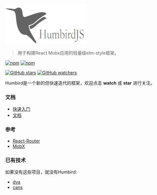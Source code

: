 <img width="256" height="128" alt="logo" src="https://raw.githubusercontent.com/humbirdjs/humbird/gh-pages/humbirdjs.png" />

> 用于构建React Mobx应用的轻量级elm-style框架。

[![npm](https://img.shields.io/npm/v/humbird.svg)](https://www.npmjs.com/package/humbird)
[![npm](https://img.shields.io/npm/dm/humbird.svg)](https://www.npmjs.com/package/humbird)

[![GitHub stars](https://img.shields.io/github/stars/humbirdjs/humbird.svg?style=social&label=Star)](https://github.com/humbirdjs/humbird)
[![GitHub watchers](https://img.shields.io/github/watchers/humbirdjs/humbird.svg?style=social&label=Watch)](https://github.com/humbirdjs/humbird)

Humbird是一个新的但快速迭代的框架，欢迎点击 **watch** 或 **star** 进行关注。

### 文档

- [快速入门](/introduction/getting-started.md)
- [文档](https://humbirdjs.github.io/humbird/)

### 参考

- [React-Router](https://github.com/ReactTraining/react-router)
- [MobX](https://mobxjs.github.io/mobx/)

### 已有技术

如果没有这些项目，就没有Humbird:

- [dva](https://github.com/dvajs/dva)
- [cans](https://github.com/djyde/cans)

